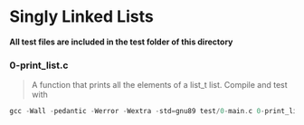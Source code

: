 # Singly Linked Lists

**All test files are included in the test folder of this directory**
### 0-print_list.c
> A function that prints all the elements of a list_t list.
> Compile and test with
```c
gcc -Wall -pedantic -Werror -Wextra -std=gnu89 test/0-main.c 0-print_list.c -o a
```
